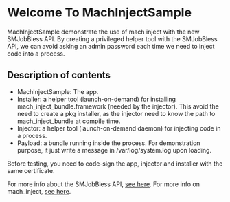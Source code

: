 # Welcome To MachInjectSample

MachInjectSample demonstrate the use of mach inject with the new SMJobBless API. By creating a privileged helper tool with the SMJobBless API, we can avoid asking an admin password each time we need to inject code into a process.

## Description of contents

* MachInjectSample: The app.
* Installer: a helper tool (launch-on-demand) for installing mach_inject_bundle.framework (needed by the injector). This avoid the need to create a pkg installer, as the injector need to know the path to mach_inject_bundle at compile time.
* Injector: a helper tool (launch-on-demand daemon) for injecting code in a process.
* Payload: a bundle running inside the process. For demonstration purpose, it just write a message in /var/log/system.log upon loading.

Before testing, you need to code-sign the app, injector and installer with the same certificate.

For more info about the SMJobBless API, [see here](https://developer.apple.com/library/mac/#documentation/ServiceManagement/Reference/ServiceManagement_header_reference/Reference/reference.html#//apple_ref/doc/uid/TP40012447).
For more info on mach_inject, [see here](https://github.com/rentzsch/mach_inject).
